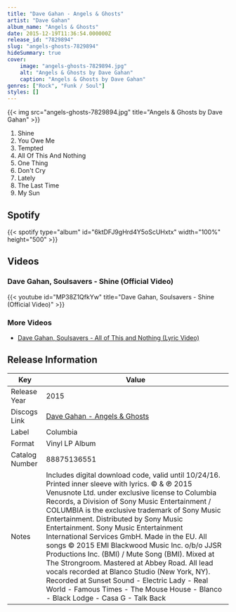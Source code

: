 ```yaml
---
title: "Dave Gahan - Angels & Ghosts"
artist: "Dave Gahan"
album_name: "Angels & Ghosts"
date: 2015-12-19T11:36:54.000000Z
release_id: "7829894"
slug: "angels-ghosts-7829894"
hideSummary: true
cover:
    image: "angels-ghosts-7829894.jpg"
    alt: "Angels & Ghosts by Dave Gahan"
    caption: "Angels & Ghosts by Dave Gahan"
genres: ["Rock", "Funk / Soul"]
styles: []
---
```


{{< img src="angels-ghosts-7829894.jpg" title="Angels & Ghosts by Dave Gahan" >}}

<!-- section break -->

1. Shine
2. You Owe Me
3. Tempted
4. All Of This And Nothing
5. One Thing
6. Don't Cry
7. Lately
8. The Last Time
9. My Sun

<!-- section break -->


## Spotify
{{< spotify type="album" id="6ktDFJ9gHrd4Y5oScUHxtx" width="100%" height="500" >}}



## Videos
### Dave Gahan, Soulsavers - Shine (Official Video)
{{< youtube id="MP38Z1QfkYw" title="Dave Gahan, Soulsavers - Shine (Official Video)" >}}<br>

### More Videos

- [Dave Gahan, Soulsavers - All of This and Nothing (Lyric Video)](https://www.youtube.com/watch?v=2k11RlYp51I)


## Release Information
|  Key           | Value                                                |
| ---------------| ---------------------------------------------------- |
| Release Year   | 2015                                   |
| Discogs Link   | [Dave Gahan - Angels & Ghosts](https://www.discogs.com/release/7829894-Dave-Gahan-Soulsavers-Angels-Ghosts) |
| Label          | Columbia |
| Format         | Vinyl LP Album |
| Catalog Number | 88875136551 |
| Notes | Includes digital download code, valid until 10/24/16. Printed inner sleeve with lyrics.  © & ℗ 2015 Venusnote Ltd. under exclusive license to Columbia Records, a Division of Sony Music Entertainment / COLUMBIA is the exclusive trademark of Sony Music Entertainment. Distributed by Sony Music Entertainment. Sony Music Entertainment International Services GmbH.  Made in the EU.  All songs © 2015 EMI Blackwood Music Inc. o/b/o JJSR Productions Inc. (BMI) / Mute Song (BMI).  Mixed at The Strongroom. Mastered at Abbey Road. All lead vocals recorded at Blanco Studio (New York, NY). Recorded at Sunset Sound - Electric Lady - Real World - Famous Times - The Mouse House - Blanco - Black Lodge - Casa G - Talk Back |